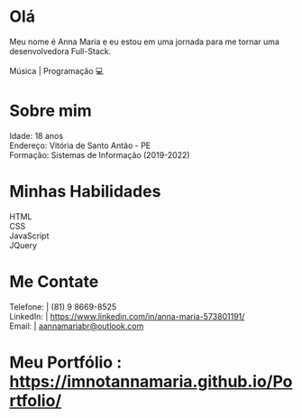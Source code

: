 # Olá 
Meu nome é Anna Maria e eu estou em uma jornada para me tornar uma desenvolvedora Full-Stack.
<br>
<br>
Música | Programação 💻

# Sobre mim 
Idade:  18 anos
<br>
Endereço: Vitória de Santo Antão - PE
<br>
Formação: Sistemas de Informação (2019-2022)
<br>

# Minhas Habilidades
HTML
<br>
CSS
<br>
JavaScript
<br>
JQuery
<br>

# Me Contate 
Telefone: | (81) 9 8669-8525
<br>
LinkedIn: |  https://www.linkedin.com/in/anna-maria-573801191/
<br>
Email: | aannamariabr@outlook.com
<br>

# Meu Portfólio : https://imnotannamaria.github.io/Portfolio/
